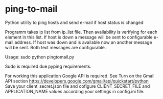 # ping-to-mail
Python utility to ping hosts and send e-mail if host status is changed

Programm takes ip list from ip_list file. Then availability is verifying for each element in this list.
If host is down a message will be sent to configurable e-mail address.
If host was down and is available now an another message will be sent.
Both text messages are configurable.

Usage: sudo python pingtomail.py

Sudo is required due pyping requirements.

For working this application Google API is required.
See Turn on the Gmail API section https://developers.google.com/gmail/api/quickstart/python
Save your client_secret.json file and cofigure CLIENT_SECRET_FILE and APPLICATION_NAME values according your settings in config.ini file.

